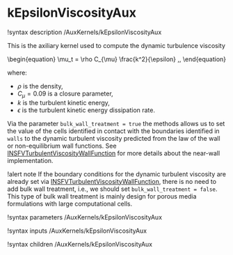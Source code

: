 # kEpsilonViscosityAux

!syntax description /AuxKernels/kEpsilonViscosityAux

This is the axiliary kernel used to compute the dynamic turbulence viscosity

\begin{equation}
\mu_t = \rho C_{\mu} \frac{k^2}{\epsilon} \,,
\end{equation}

where:

- $\rho$ is the density,
- $C_{\mu} = 0.09$ is a closure parameter,
- $k$ is the turbulent kinetic energy,
- $\epsilon$ is the turbulent kinetic energy dissipation rate.

Via the parameter `bulk_wall_treatment = true` the methods allows us to set the value
of the cells identified in contact with the boundaries identified in `walls` to the dynamic
turbulent viscosity predicted from the law of the wall or non-equilibrium wall functions.
See [INSFVTurbulentViscosityWallFunction](INSFVTurbulentViscosityWallFunction.md) for more
details about the near-wall implementation.

!alert note
If the boundary conditions for the dynamic turbulent viscosity are already set via [INSFVTurbulentViscosityWallFunction](INSFVTurbulentViscosityWallFunction.md),
there is no need to add bulk wall treatment, i.e., we should set `bulk_wall_treatment = false`.
This type of bulk wall treatment is mainly design for porous media formulations
with large computational cells.

!syntax parameters /AuxKernels/kEpsilonViscosityAux

!syntax inputs /AuxKernels/kEpsilonViscosityAux

!syntax children /AuxKernels/kEpsilonViscosityAux
